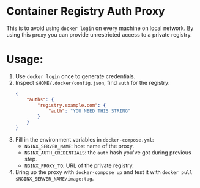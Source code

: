 # Container Registry Auth Proxy

This is to avoid using `docker login` on every machine on local network. By using this proxy you can
provide unrestricted access to a private registry.

# Usage:

1. Use `docker login` once to generate credentials.
1. Inspect `$HOME/.docker/config.json`, find `auth` for the registry:
    ```json
    {
        "auths": {
            "registry.example.com": {
                "auth": "YOU NEED THIS STRING"
            }
        }
    }
    ```
1. Fill in the environment variables in `docker-compose.yml`:
    * `NGINX_SERVER_NAME`: host name of the proxy.
    * `NGINX_AUTH_CREDENTIALS`: the `auth` hash you've got during previous step.
    * `NGINX_PROXY_TO`: URL of the private registry.
1. Bring up the proxy with `docker-compose up` and test it with `docker pull $NGINX_SERVER_NAME/image:tag`.